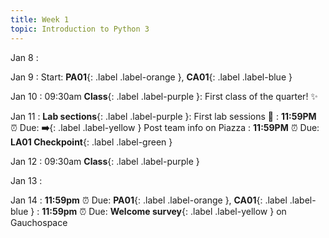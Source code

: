 ```yaml
---
title: Week 1
topic: Introduction to Python 3
---
```


Jan 8
: [](#)

Jan 9
: Start: **PA01**{: .label .label-orange }, **CA01**{: .label .label-blue }

Jan 10
: 09:30am **Class**{: .label .label-purple }: First class of the quarter! ✨

Jan 11
: **Lab sections**{: .label .label-purple }: First lab sessions 🎊
: **11:59PM** ⏰  Due: **➡️**{: .label .label-yellow } Post team info on Piazza
: **11:59PM** ⏰  Due: **LA01 Checkpoint**{: .label .label-green }

Jan 12
: 09:30am **Class**{: .label .label-purple }

Jan 13
: [](#)

Jan 14
: **11:59pm**  ⏰  Due: **PA01**{: .label .label-orange }, **CA01**{: .label .label-blue }
: **11:59pm** ⏰  Due: **Welcome survey**{: .label .label-yellow } on Gauchospace


